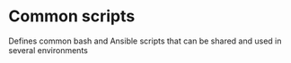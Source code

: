 
# Common scripts

Defines common bash and Ansible scripts that can be shared and used in several environments

